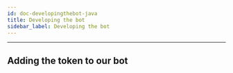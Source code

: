 ```yaml
---
id: doc-developingthebot-java
title: Developing the bot
sidebar_label: Developing the bot
---
```


---

## Adding the token to our bot
